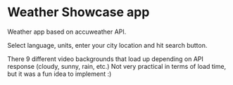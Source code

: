 # Weather Showcase app

Weather app based on accuweather API.

Select language, units, enter your city location and hit search button.

There 9 different video backgrounds that load up depending on API response (cloudy, sunny, rain, etc.) Not very practical in terms of load time, but it was a fun idea to implement :)

